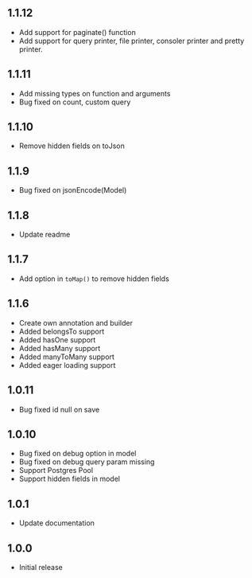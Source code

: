## 1.1.12

- Add support for paginate() function
- Add support for query printer, file printer, consoler printer and pretty printer.

## 1.1.11

- Add missing types on function and arguments
- Bug fixed on count, custom query

## 1.1.10

- Remove hidden fields on toJson

## 1.1.9

- Bug fixed on jsonEncode(Model)

## 1.1.8

- Update readme

## 1.1.7

- Add option in `toMap()` to remove hidden fields

## 1.1.6

- Create own annotation and builder
- Added belongsTo support
- Added hasOne support
- Added hasMany support
- Added manyToMany support
- Added eager loading support

## 1.0.11

- Bug fixed id null on save

## 1.0.10

- Bug fixed on debug option in model
- Bug fixed on debug query param missing
- Support Postgres Pool
- Support hidden fields in model

## 1.0.1

- Update documentation

## 1.0.0

- Initial release
